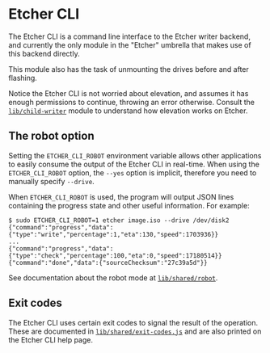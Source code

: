 Etcher CLI
==========

The Etcher CLI is a command line interface to the Etcher writer backend, and
currently the only module in the "Etcher" umbrella that makes use of this
backend directly.

This module also has the task of unmounting the drives before and after
flashing.

Notice the Etcher CLI is not worried about elevation, and assumes it has enough
permissions to continue, throwing an error otherwise. Consult the
[`lib/child-writer`][child-writer] module to understand how elevation works on
Etcher.

The robot option
----------------

Setting the `ETCHER_CLI_ROBOT` environment variable allows other applications
to easily consume the output of the Etcher CLI in real-time. When using the
`ETCHER_CLI_ROBOT` option, the `--yes` option is implicit, therefore you need
to manually specify `--drive`.

When `ETCHER_CLI_ROBOT` is used, the program will output JSON lines containing
the progress state and other useful information. For example:

```
$ sudo ETCHER_CLI_ROBOT=1 etcher image.iso --drive /dev/disk2
{"command":"progress","data":{"type":"write","percentage":1,"eta":130,"speed":1703936}}
...
{"command":"progress","data":{"type":"check","percentage":100,"eta":0,"speed":17180514}}
{"command":"done","data":{"sourceChecksum":"27c39a5d"}}
```

See documentation about the robot mode at [`lib/shared/robot`][robot].

Exit codes
----------

The Etcher CLI uses certain exit codes to signal the result of the operation.
These are documented in [`lib/shared/exit-codes.js`][exit-codes] and are also
printed on the Etcher CLI help page.

[exit-codes]: https://github.com/resin-io/etcher/blob/master/lib/shared/exit-codes.js
[robot]: https://github.com/resin-io/etcher/tree/master/lib/shared/robot
[child-writer]: https://github.com/resin-io/etcher/tree/master/lib/child-writer
